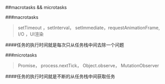 ##macrotasks  && microtasks

###macrotasks
> setTimeout ，setInterval， setImmediate，requestAnimationFrame, I/O ，UI渲染

####任务的执行时间就是每次只从任务栈中间去除一个问题

###microtasks 
> Promise， process.nextTick， Object.observe， MutationObserver

####任务的执行时间就是不断的从任务栈中间获取任务